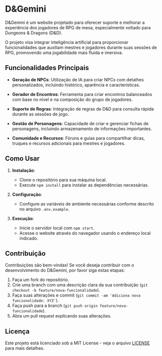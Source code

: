 # D&Gemini

D&Gemini é um website projetado para oferecer suporte e melhorar a experiência dos jogadores de RPG de mesa, especialmente voltado para Dungeons & Dragons (D&D).

O projeto visa integrar inteligência artificial para proporcionar funcionalidades que auxiliam mestres e jogadores durante suas sessões de RPG, promovendo uma jogabilidade mais fluida e imersiva.

## Funcionalidades Principais

- **Geração de NPCs**: Utilização de IA para criar NPCs com detalhes personalizados, incluindo histórico, aparência e características.
  
- **Gerador de Encontros**: Ferramenta para criar encontros balanceados com base no nível e na composição do grupo de jogadores.
  
- **Suporte de Regras**: Integração de regras de D&D para consulta rápida durante as sessões de jogo.
  
- **Gestão de Personagens**: Capacidade de criar e gerenciar fichas de personagens, incluindo armazenamento de informações importantes.
  
- **Comunidade e Recursos**: Fóruns e guias para compartilhar dicas, truques e recursos adicionais para mestres e jogadores.

## Como Usar

1. **Instalação**:
   - Clone o repositório para sua máquina local.
   - Execute `npm install` para instalar as dependências necessárias.

2. **Configuração**:
   - Configure as variáveis de ambiente necessárias conforme descrito no arquivo `.env.example`.

3. **Execução**:
   - Inicie o servidor local com `npm start`.
   - Acesse o website através do navegador usando o endereço local indicado.

## Contribuição

Contribuições são bem-vindas! Se você deseja contribuir com o desenvolvimento do D&Gemini, por favor siga estas etapas:

1. Faça um fork do repositório.
2. Crie uma branch com uma descrição clara da sua contribuição (`git checkout -b feature/nova-funcionalidade`).
3. Faça suas alterações e commit (`git commit -am 'Adiciona nova funcionalidade: XYZ'`).
4. Faça push para a branch (`git push origin feature/nova-funcionalidade`).
5. Abra um pull request explicando suas alterações.

## Licença

Este projeto está licenciado sob a MIT License - veja o arquivo [LICENSE](LICENSE) para mais detalhes.